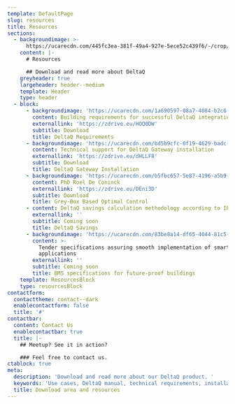 ```yaml
---
template: DefaultPage
slug: resources
title: Resources
sections:
  - backgroundimage: >-
      https://ucarecdn.com/445fc3ea-381f-49a4-927e-5ece52c439f6/-/crop/2027x1427/239,101/-/preview/
    content: |-
      # Resources

      ## Download and read more about DeltaQ
    greyheader: true
    largeheader: header--medium
    template: Header
    type: header
  - block:
      - backgroundimage: 'https://ucarecdn.com/1a690597-08a7-4084-b2c6-bc3feffbf1c7/'
        content: Building requirements for successful DeltaQ integration
        externallink: 'https://zdrive.eu/HOQ0DW'
        subtitle: Download
        title: DeltaQ Requirements
      - backgroundimage: 'https://ucarecdn.com/bd5b9cfc-0f19-4629-badc-9d3c4a74091f/'
        content: Technical support for DeltaQ Gateway installation
        externallink: 'https://zdrive.eu/dHLLF8'
        subtitle: Download
        title: DeltaQ Gateway Installation
      - backgroundimage: 'https://ucarecdn.com/b5fbc657-5e87-4196-a5b9-9f157461fb42/'
        content: PhD Roel De Coninck
        externallink: 'https://zdrive.eu/DEni3D'
        subtitle: Download
        title: Grey-Box Based Optimal Control
      - content: DeltaQ savings calculation methodology according to IPMVP
        externallink: ''
        subtitle: Coming soon
        title: DeltaQ Savings
      - backgroundimage: 'https://ucarecdn.com/83be8a14-df65-4044-81c5-0e191a99da60/'
        content: >-
          Tender specifications assuring smooth implementation of smart building
          applications
        externallink: ''
        subtitle: Coming soon
        title: BMS specifications for future-proof buildings
    template: ResourcesBlock
    type: resourcesBlock
contactform:
  contacttheme: contact--dark
  enablecontactform: false
  title: '#'
contactbar:
  content: Contact Us
  enablecontactbar: true
  title: |-
    ## Meetup? See it in action?

    ### Feel free to contact us.
ctablock: true
meta:
  description: 'Download and read more about our DeltaQ product. '
  keywords: 'Use cases, DeltaQ manual, technical requirements, installation guide '
  title: Download area and resources
---
```


